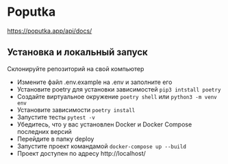 # Poputka

https://poputka.app/api/docs/


## Установка и локальный запуск
Склонируйте репозиторий на свой компьютер
- Измените файл .env.example на .env и заполните его
- Установите poetry для установки зависимостей `pip3 intstall poetry`
- Создайте виртуальное окружение `poetry shell` или `python3 -m venv env`
- Установите зависимости `poetry install`
- Запустите тесты `pytest -v`
- Убедитесь, что у вас установлен Docker и Docker Compose последних версий
- Перейдите в папку deploy
- Запустите проект командамой `docker-compose up --build`
- Проект доступен по адресу http://localhost/ 
